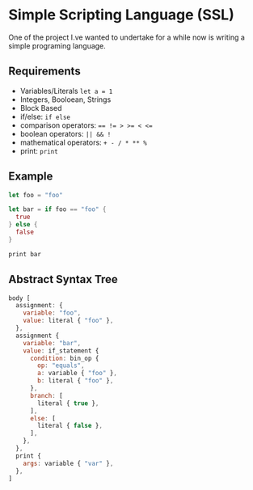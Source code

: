 # Simple Scripting Language (SSL)

One of the project I.ve wanted to undertake for a while now is writing a simple programing language.

## Requirements

- Variables/Literals `let a = 1`
- Integers, Booloean, Strings
- Block Based
- if/else: `if else`
- comparison operators: `== != > >= < <=`
- boolean operators: `|| && !`
- mathematical operators: `+ - / * ** %`
- print: `print`

## Example

```rust
let foo = "foo"

let bar = if foo == "foo" {
  true
} else {
  false
}

print bar
```

## Abstract Syntax Tree
```javascript
body [
  assignment: {
    variable: "foo",
    value: literal { "foo" },
  },
  assignment {
    variable: "bar",
    value: if_statement {
      condition: bin_op {
        op: "equals",
        a: variable { "foo" },
        b: literal { "foo" },
      },
      branch: [
        literal { true },
      ],
      else: [
        literal { false },
      ],
    },
  },
  print {
    args: variable { "var" },
  },
]
```
